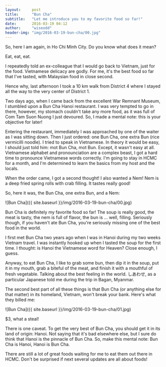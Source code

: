 ```yaml
---
layout:     post
title:      "Bun Cha"
subtitle:   "Let me introduce you to my favorite food so far!"
date:       2016-03-19 04:12
author:     "wiseodd"
header-img: "img/2016-03-19-bun-cha/00.jpg"
---
```


So, here I am again, in Ho Chi Minh City. Do you know what does it mean?

Eat, eat, eat.

I repeatedly told an ex-colleague that I would go back to Vietnam, just for the food. Vietnamese delicacy are godly. For me, it's the best food so far that I've tasted, with Malaysian food in close second.

Hence why, last afternoon I took a 10 km walk from District 4 where I stayed all the way to the very center of District 1.

Two days ago, when I came back from the excellent War Remnant Museum, I stumbled upon a Bun Cha Hanoi restaurant. I was very tempted to go in there, however, my stomach couldn't take any more food, as it was full of Com Tam Suon Nuong I just devoured. So, I made a mental note: this is your objective for later!

Entering the restaurant, immediately I was approached by one of the waiter as I was sitting down. Then I just ordered: one Bun Cha, one extra Bun (rice vermicilli noodle). I tried to speak in Vietnamese. In theory it would be easy, I should just told him: mot Bun Cha, mot Bun. Except, it wasn't easy at all. Vietnamese alphabet and pronounciation are a complex beast, I got a hard time to pronounce Vietnamese words correctly. I'm going to stay in HCMC for a month, and I'm determined to learn the basics from my host and the locals.

When the order came, I got a second thought! I also wanted a Nem! Nem is a deep fried spring rolls with crab filling. It tastes really good!

So, here it was, the Bun Cha, one extra Bun, and a Nem:

![Bun Cha]({{ site.baseurl }}/img/2016-03-19-bun-cha/00.jpg)

Bun Cha is definitely my favorite food so far! The soup is really good, the meat is tasty, the nem is full of flavor, the bun is ... well, filling. Seriously though, if you haven't ate Bun Cha, you're seriously missing one of the best food in the world.

I first met Bun Cha two years ago when I was in Hanoi during my two weeks Vietnam travel. I was instantly hooked up when I tasted the soup for the first time. I thought: is Hanoi the Vietnamese word for Heaven? Close enough, I guess.

Anyway, to eat Bun Cha, I like to grab some bun, then dip it in the soup, put it in my mouth, grab a biteful of the meat, and finish it with a mouthful of fresh vegetable. Talking about the best feeling in the world. しあわせ, as a particular Japanese told me during the trip in Bagan, Myanmar.

The second best part of all these things is that Bun Cha (or anything else for that matter) in its homeland, Vietnam, won't break your bank. Here's what they billed me:

![Bun Cha]({{ site.baseurl }}/img/2016-03-19-bun-cha/01.jpg)

$3, what a steal!

There is one caveat. To get the very best of Bun Cha, you should get it in its land of origin: Hanoi. Not saying that it's bad elsewhere else, but I sure do think that Hanoi is the pinnacle of Bun Cha. So, make this mental note: Bun Cha is Hanoi, Hanoi is Bun Cha.

There are still a lot of great foods waiting for me to eat them out there in HCMC. Don't be surprised if next several updates are all about foods!
